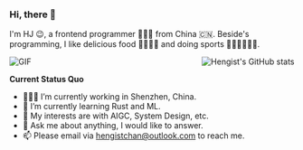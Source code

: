 ### Hi, there 👋

I'm HJ 😉, a frontend programmer 👨🏻‍💻 from China 🇨🇳. Beside's programming, I like delicious food 🥗🥩🌮🍣 and doing sports 🏃⛹️‍♂️🏋🏼‍♂️.

<img alt="GIF" src="https://media.giphy.com/media/iIqmM5tTjmpOB9mpbn/giphy.gif" />

<img align="right" src="https://github-readme-stats.vercel.app/api?username=hengistchan&show_icons=true&hide_border=true" alt="Hengist's GitHub stats" />

**Current Status Quo**

- 👨🏻‍💻 I’m currently working in Shenzhen, China.
- 🌱 I’m currently learning Rust and ML.
- 🤔 My interests are with AIGC, System Design, etc.
- 💬 Ask me about anything, I would like to answer.
- 📫 Please email via hengistchan@outlook.com to reach me.
